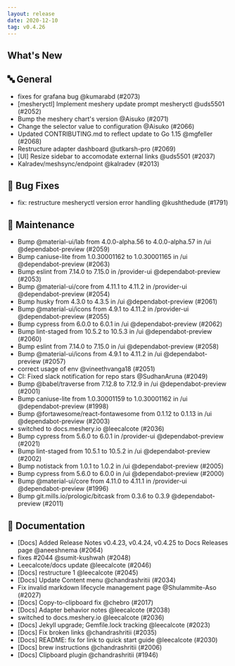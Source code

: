 ```yaml
---
layout: release
date: 2020-12-10
tag: v0.4.26
---
```


## What's New

## 🔤 General
- fixes for grafana bug @kumarabd (#2073)
- [mesheryctl] Implement meshery update prompt mesheryctl @uds5501 (#2052)
- Bump the meshery chart's version @Aisuko (#2071)
- Change the selector value to configuration @Aisuko (#2066)
- Updated CONTRIBUTING.md to reflect update to Go 1.15 @mgfeller (#2068)
- Restructure adapter dashboard @utkarsh-pro (#2069)
- [UI] Resize sidebar to accomodate external links @uds5501 (#2037)
- Kalradev/meshsync/endpoint @kalradev (#2013)

## 🐛 Bug Fixes

- fix: restructure mesheryctl version error handling @kushthedude (#1791)

## 🧰 Maintenance

- Bump @material-ui/lab from 4.0.0-alpha.56 to 4.0.0-alpha.57 in /ui @dependabot-preview (#2059)
- Bump caniuse-lite from 1.0.30001162 to 1.0.30001165 in /ui @dependabot-preview (#2063)
- Bump eslint from 7.14.0 to 7.15.0 in /provider-ui @dependabot-preview (#2053)
- Bump @material-ui/core from 4.11.1 to 4.11.2 in /provider-ui @dependabot-preview (#2054)
- Bump husky from 4.3.0 to 4.3.5 in /ui @dependabot-preview (#2061)
- Bump @material-ui/icons from 4.9.1 to 4.11.2 in /provider-ui @dependabot-preview (#2055)
- Bump cypress from 6.0.0 to 6.0.1 in /ui @dependabot-preview (#2062)
- Bump lint-staged from 10.5.2 to 10.5.3 in /ui @dependabot-preview (#2060)
- Bump eslint from 7.14.0 to 7.15.0 in /ui @dependabot-preview (#2058)
- Bump @material-ui/icons from 4.9.1 to 4.11.2 in /ui @dependabot-preview (#2057)
- correct usage of env @vineethvanga18 (#2051)
- CI: Fixed slack notification for repo stars @SudhanAruna (#2049)
- Bump @babel/traverse from 7.12.8 to 7.12.9 in /ui @dependabot-preview (#2001)
- Bump caniuse-lite from 1.0.30001159 to 1.0.30001162 in /ui @dependabot-preview (#1998)
- Bump @fortawesome/react-fontawesome from 0.1.12 to 0.1.13 in /ui @dependabot-preview (#2003)
- switched to docs.meshery.io @leecalcote (#2036)
- Bump cypress from 5.6.0 to 6.0.1 in /provider-ui @dependabot-preview (#2021)
- Bump lint-staged from 10.5.1 to 10.5.2 in /ui @dependabot-preview (#2002)
- Bump notistack from 1.0.1 to 1.0.2 in /ui @dependabot-preview (#2005)
- Bump cypress from 5.6.0 to 6.0.0 in /ui @dependabot-preview (#2000)
- Bump @material-ui/core from 4.11.0 to 4.11.1 in /provider-ui @dependabot-preview (#1996)
- Bump git.mills.io/prologic/bitcask from 0.3.6 to 0.3.9 @dependabot-preview (#2011)

## 📖 Documentation

- [Docs] Added Release Notes v0.4.23, v0.4.24, v0.4.25 to Docs Releases page @aneeshnema (#2064)
- fixes #2044 @sumit-kushwah (#2048)
- Leecalcote/docs update @leecalcote (#2046)
- [Docs] restructure 1 @leecalcote (#2045)
- [Docs] Update Content menu @chandrashritii (#2034)
- Fix invalid markdown lifecycle management page @Shulammite-Aso (#2027)
- [Docs] Copy-to-clipboard fix @chebro (#2017)
- [Docs] Adapter behavior notes @leecalcote (#2038)
- switched to docs.meshery.io @leecalcote (#2036)
- [Docs] Jekyll upgrade; Gemfile.lock tracking @leecalcote (#2023)
- [Docs] Fix broken links @chandrashritii (#2035)
- [Docs] README: fix for link to quick start guide @leecalcote (#2030)
- [Docs] brew instructions @chandrashritii (#2006)
- [Docs] Clipboard plugin @chandrashritii (#1946)
